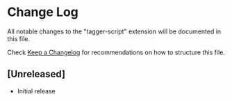 # Change Log

All notable changes to the "tagger-script" extension will be documented in this file.

Check [Keep a Changelog](http://keepachangelog.com/) for recommendations on how to structure this file.

## [Unreleased]

- Initial release